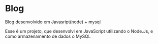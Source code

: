 # Blog
Blog desenvolvido em Javasript(node) + mysql

Esse é um projeto, que desenvolvi em JavaScript utilizando o Node.Js, e como armazenamento de dados o MySQL
